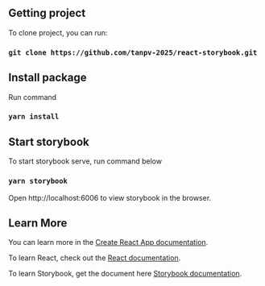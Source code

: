 ## Getting project

To clone project, you can run:

### `git clone https://github.com/tanpv-2025/react-storybook.git`

## Install package

Run command
### `yarn install`

## Start storybook

To start storybook serve, run command below
### `yarn storybook`

Open http://localhost:6006 to view storybook in the browser.

## Learn More

You can learn more in the [Create React App documentation](https://facebook.github.io/create-react-app/docs/getting-started).

To learn React, check out the [React documentation](https://reactjs.org/).

To learn Storybook, get the document here [Storybook documentation](https://storybook.js.org/docs/react/get-started/introduction).
